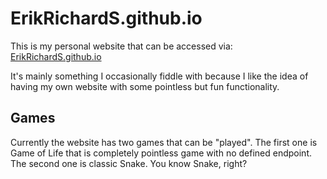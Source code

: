 # ErikRichardS.github.io
This is my personal website that can be accessed via: [ErikRichardS.github.io](https://erikrichards.github.io/)

It's mainly something I occasionally fiddle with because I like the idea of having my own website with some pointless but fun functionality. 

## Games
Currently the website has two games that can be "played". The first one is Game of Life that is completely pointless game with no defined endpoint. The second one is classic Snake. You know Snake, right?
